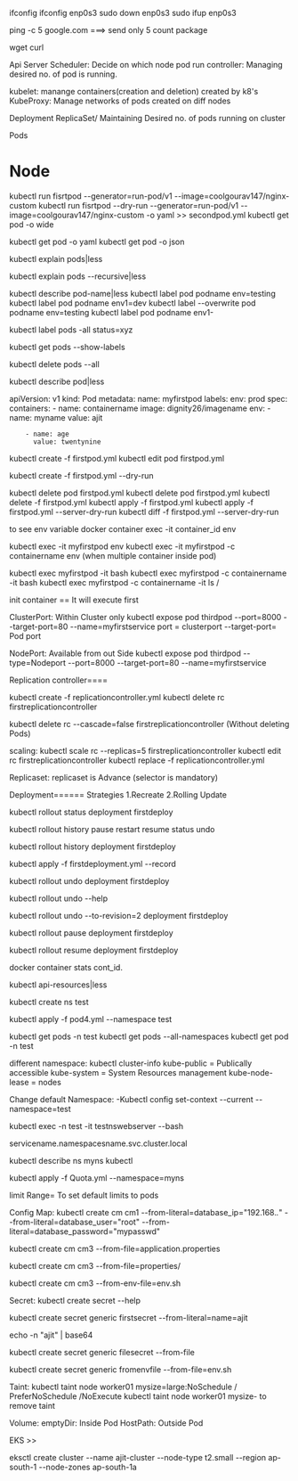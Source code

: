 ifconfig
ifconfig enp0s3
sudo down enp0s3
sudo ifup enp0s3

ping -c 5 google.com  ===> send only 5 count package

wget 
curl




Api Server 
Scheduler: Decide on which node pod run
controller: Managing desired no. of pod is running.

kubelet: manange containers(creation and deletion) created by k8's
KubeProxy: Manage networks of pods created on diff nodes
 
 
Deployment
ReplicaSet/
Maintaining Desired no. of pods running on cluster


Pods

Node
===========================================================
kubectl run fisrtpod --generator=run-pod/v1 --image=coolgourav147/nginx-custom
kubectl run fisrtpod --dry-run --generator=run-pod/v1 --image=coolgourav147/nginx-custom -o yaml >> secondpod.yml
kubectl get pod -o wide

kubectl get pod -o yaml
kubectl get pod -o json

kubectl explain pods|less

kubectl explain pods --recursive|less

kubectl describe pod-name|less
kubectl label pod podname env=testing
kubectl label pod podname env1=dev
kubectl label --overwrite pod podname env=testing
kubectl label pod podname env1-

kubectl label pods -all status=xyz

kubectl get pods --show-labels

kubectl delete pods --all

kubectl describe pod|less


apiVersion: v1
kind: Pod
metadata:
  name: myfirstpod
  labels:
    env: prod
spec:
  containers:
    - name: containername
      image: dignity26/imagename
      env:
        - name: myname
          value: ajit

        - name: age
          value: twentynine



kubectl create -f firstpod.yml
kubectl edit pod firstpod.yml

kubectl create -f firstpod.yml --dry-run

kubectl delete pod firstpod.yml
kubectl delete pod firstpod.yml
kubectl delete -f firstpod.yml
kubectl apply -f firstpod.yml
kubectl apply -f firstpod.yml --server-dry-run
kubectl diff -f firstpod.yml --server-dry-run

to see env variable
docker container exec -it container_id env

kubectl exec -it myfirstpod env
kubectl exec -it myfirstpod -c containername env  (when multiple container inside pod)

kubectl exec myfirstpod -it bash
kubectl exec myfirstpod -c containername -it bash
kubectl exec myfirstpod -c containername -it ls /


init container == It will execute first

ClusterPort: Within Cluster only
kubectl expose pod thirdpod --port=8000 --target-port=80 --name=myfirstservice
port = clusterport
--target-port= Pod port

NodePort: Available from out Side
kubectl expose pod thirdpod --type=Nodeport --port=8000 --target-port=80 --name=myfirstservice


Replication controller====

kubectl create -f replicationcontroller.yml
kubectl delete rc firstreplicationcontroller

kubectl delete rc --cascade=false firstreplicationcontroller (Without deleting Pods)

scaling:
kubectl scale rc --replicas=5 firstreplicationcontroller
kubectl edit rc firstreplicationcontroller
kubectl replace -f replicationcontroller.yml

Replicaset: 
replicaset is Advance (selector is mandatory)

Deployment======
Strategies
1.Recreate 
2.Rolling Update


kubectl rollout status deployment firstdeploy

kubectl rollout 
history  pause restart resume status undo 


kubectl rollout history deployment firstdeploy

kubectl apply -f firstdeployment.yml --record

kubectl rollout undo deployment firstdeploy

kubectl rollout undo --help 


kubectl rollout undo --to-revision=2 deployment firstdeploy

kubectl rollout pause deployment firstdeploy

kubectl rollout resume deployment firstdeploy

docker container stats cont_id.

kubectl api-resources|less

kubectl create ns test

kubectl apply -f pod4.yml --namespace test

kubectl get pods -n test
kubectl get pods --all-namespaces
kubectl get pod -n test

different namespace:
kubectl cluster-info
kube-public = Publically accessible
kube-system = System Resources management
kube-node-lease = nodes

Change default Namespace:
-Kubectl config set-context --current --namespace=test

kubectl exec -n test -it testnswebserver --bash

servicename.namespacesname.svc.cluster.local

kubectl describe ns myns
kubectl 

kubectl apply -f Quota.yml --namespace=myns

limit Range= To set default limits to pods

Config Map:
kubectl create cm cm1 --from-literal=database_ip="192.168.*.*" --from-literal=database_user="root" --from-literal=database_password="mypasswd" 

kubectl create cm cm3 --from-file=application.properties

kubectl create cm cm3 --from-file=properties/

kubectl create cm cm3 --from-env-file=env.sh


Secret:
kubectl create secret --help

kubectl create secret generic firstsecret --from-literal=name=ajit

echo -n "ajit" | base64

kubectl create secret generic filesecret --from-file

kubectl create secret generic fromenvfile --from-file=env.sh

Taint:
kubectl taint node worker01 mysize=large:NoSchedule / PreferNoSchedule /NoExecute
kubectl taint node worker01 mysize-     to remove taint


Volume:
emptyDir: Inside Pod
HostPath: Outside Pod

EKS >> 

eksctl create cluster --name ajit-cluster --node-type t2.small --region ap-south-1 --node-zones ap-south-1a 




